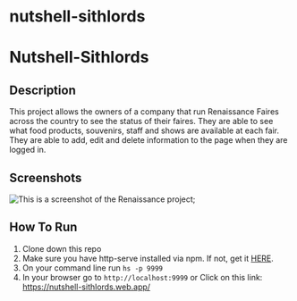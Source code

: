 # nutshell-sithlords

# Nutshell-Sithlords
## Description
This project allows the owners of a company that run Renaissance Faires across the country to see the status of their faires.  They are able to see what food products, souvenirs, staff and shows are available at each fair.  They are able to add, edit and delete information to the page when they are logged in. 
## Screenshots
![This is a screenshot of the Renaissance project](./screenshots/reniassance_faire_ss.png);
## How To Run
1. Clone down this repo
1. Make sure you have  http-serve installed via npm. If not, get it [HERE](https://npmjs.com/package/http-server).
1. On your command line run `hs -p 9999`
1. In your browser go to `http://localhost:9999`
   or
   Click on this link: https://nutshell-sithlords.web.app/
